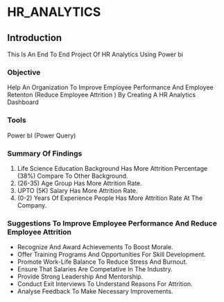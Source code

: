 # HR_ANALYTICS

## Introduction

 This Is An End To End Project Of HR Analytics Using Power bi

### Objective

Help An Organization To Improve Employee Performance And Employee Retenton (Reduce Employee Attrition ) By Creating A HR Analytics Dashboard

### Tools

Power bI (Power Query)

### Summary Of Findings


1) Life Science Education Background Has More Attrition Percentage (38%) Compare To Other Background.
2) (26-35) Age Group Has More Attrition Rate.
3) UPTO (5K) Salary Has More Attrition Rate.
4) (0-2) Years Of Experience People Has More Attrition Rate At The Company.


### Suggestions To Improve Employee Performance And Reduce Employee Attrition

- Recognize And Award Achievements To Boost Morale.
- Offer Training Programs And Opportunities For Skill Development.
- Promote Work-Life Balance To Reduce Stress And Burnout.
- Ensure That Salaries Are Competative In The Industry.
- Provide Strong Leadership And Mentorship.
- Conduct Exit Interviews To Understand Reasons For Attrition.
- Analyse Feedback To Make Necessary Improvements.



